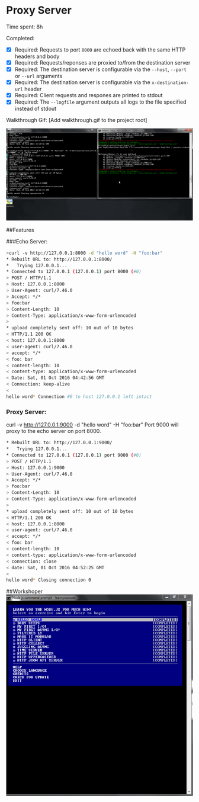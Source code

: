 # Proxy Server

Time spent: 8h

Completed:

* [x] Required: Requests to port `8000` are echoed back with the same HTTP headers and body
* [x] Required: Requests/reponses are proxied to/from the destination server
* [x] Required: The destination server is configurable via the `--host`, `--port`  or `--url` arguments
* [x] Required: The destination server is configurable via the `x-destination-url` header
* [x] Required: Client requests and respones are printed to stdout
* [x] Required: The `--logfile` argument outputs all logs to the file specified instead of stdout

Walkthrough Gif:
[Add walkthrough.gif to the project root]

![Video Walkthrough](https://github.com/k4netmt/preworknodejs/blob/master/proxyServer.gif)



##Features

###Echo Server:
```bash
>curl -v http://127.0.0.1:8000 -d "hello word" -H "foo:bar"
* Rebuilt URL to: http://127.0.0.1:8000/
*   Trying 127.0.0.1...
* Connected to 127.0.0.1 (127.0.0.1) port 8000 (#0)
> POST / HTTP/1.1
> Host: 127.0.0.1:8000
> User-Agent: curl/7.46.0
> Accept: */*
> foo:bar
> Content-Length: 10
> Content-Type: application/x-www-form-urlencoded
>
* upload completely sent off: 10 out of 10 bytes
< HTTP/1.1 200 OK
< host: 127.0.0.1:8000
< user-agent: curl/7.46.0
< accept: */*
< foo: bar
< content-length: 10
< content-type: application/x-www-form-urlencoded
< Date: Sat, 01 Oct 2016 04:42:56 GMT
< Connection: keep-alive
<
hello word* Connection #0 to host 127.0.0.1 left intact
```

### Proxy Server:
curl -v http://127.0.0.1:9000 -d "hello word" -H "foo:bar"
Port 9000 will proxy to the echo server on port 8000.
```bash
* Rebuilt URL to: http://127.0.0.1:9000/
*   Trying 127.0.0.1...
* Connected to 127.0.0.1 (127.0.0.1) port 9000 (#0)
> POST / HTTP/1.1
> Host: 127.0.0.1:9000
> User-Agent: curl/7.46.0
> Accept: */*
> foo:bar
> Content-Length: 10
> Content-Type: application/x-www-form-urlencoded
>
* upload completely sent off: 10 out of 10 bytes
< HTTP/1.1 200 OK
< host: 127.0.0.1:8000
< user-agent: curl/7.46.0
< accept: */*
< foo: bar
< content-length: 10
< content-type: application/x-www-form-urlencoded
< connection: close
< date: Sat, 01 Oct 2016 04:52:25 GMT
<
hello word* Closing connection 0
```

##Workshoper
![Video Walkthrough](https://github.com/k4netmt/preworknodejs/blob/master/learnyounode.PNG)

